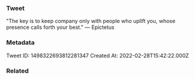 ### Tweet
"The key is to keep company only with people who uplift you, whose presence calls forth your best." —  Epictetus

### Metadata
Tweet ID: 1498322693812281347
Created At: 2022-02-28T15:42:22.000Z

### Related

